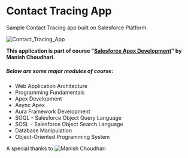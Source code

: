 # Contact Tracing App

Sample Contact Tracing app built on Salesforce Platform.

![Contact_Tracing_App](https://github.com/choudharymanish8585/contact-tracing/blob/master/screenshots/screenshots.png)

<b>This application is part of course "[Salesforce Apex Development](https://www.udemy.com/course/salesforce-development)" by Manish Choudhari.</b>

##### Below are some major modules of course:

-   Web Application Architecture
-   Programming Fundamentals
-   Apex Development
-   Async Apex
-   Aura Framework Development
-   SOQL - Salesforce Object Query Language
-   SOSL - Salesforce Object Search Language
-   Database Manipulation
-   Object-Oriented Programming System

A special thanks to ![Manish Choudhari](https://www.linkedin.com/in/manish-choudhary/)
